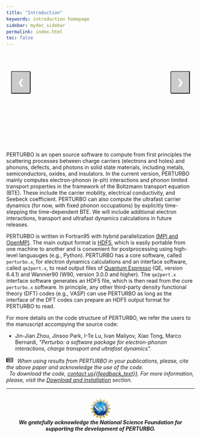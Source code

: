 ```yaml
---
title: "Introduction"
keywords: introduction homepage 
sidebar: mydoc_sidebar
permalink: index.html
toc: false
---
```



<style>
.mySlides {display:none;
margin-left: 40px
}


/* Next & previous buttons */
.prev,
.next {
  cursor: pointer;
  position: absolute;
  top: 40%;
  width: auto;
  padding: 16px;
  margin-top: -50px;
  color: white;
  font-weight: bold;
  font-size: 20px;
  border-radius: 0 3px 3px 0;
  user-select: none;
  background-color: rgba(0, 0, 0, 0.2);
  -webkit-user-select: none;
}

/* Position the "next button" to the right */
.next {
  right: 0;
  border-radius: 3px 0 0 3px;
}

/* On hover, add a black background color with a little bit see-through */
.prev:hover,
.next:hover {
  background-color: rgba(0, 0, 0, 0.8);
}

.image_box{
  height: 250px;
  display: block;
  position:relative;
  margin-left: auto;
  margin-right: auto;
  width: 95%;
}

</style>

<div class="image_box">
  <img class="mySlides" src="/images/slideshow/img1.jpg" style="width:80%;margin-left:10%">
  <img class="mySlides" src="/images/slideshow/img2.jpg" style="width:80%;margin-left:10%">
  <img class="mySlides" src="/images/slideshow/img3.jpg" style="width:80%;margin-left:10%">
  <img class="mySlides" src="/images/slideshow/img4.png" style="width:80%;margin-left:10%">
  <img class="mySlides" src="/images/slideshow/img5.jpg" style="width:80%;margin-left:10%">

  <button class="prev" onclick="plusDivs(-1)">&#10094;</button>
  <button class="next" onclick="plusDivs(1)">&#10095;</button>
</div>

<script>
var slideIndex = 1;
showDivs(slideIndex);

function plusDivs(n) {
  showDivs(slideIndex += n);
}

function showDivs(n) {
  var i;
  var x = document.getElementsByClassName("mySlides");
  if (n > x.length) {slideIndex = 1}
  if (n < 1) {slideIndex = x.length}
  for (i = 0; i < x.length; i++) {
    x[i].style.display = "none";  
  }
  x[slideIndex-1].style.display = "block";  
}
</script>

PERTURBO is an open source software to compute from first principles the scattering processes between charge carriers (electrons and holes) and phonons, defects, and photons in solid state materials, including metals, semiconductors, oxides, and insulators. In the current version, PERTURBO mainly computes electron-phonon (e-ph) interactions and phonon limited transport properties in the framework of the Boltzmann transport equation (BTE). These include the carrier mobility, electrical conductivity, and Seebeck coefficient. PERTURBO can also compute the ultrafast carrier dynamics (for now, with fixed phonon occupations) by explicitly time-stepping the time-dependent BTE. We will include additional electron interactions, transport and ultrafast dynamics calculations in future releases.

PERTURBO is written in Fortran95 with hybrid parallelization <a href="https://www.open-mpi.org" target="_blank">(MPI and OpenMP)</a>. The main output format is <a href="https://portal.hdfgroup.org/display/HDF5/Introduction+to+HDF5" target="_blank">HDF5</a>, which is easily portable from one machine to another and is convenient for postprocessing using high-level languauges (e.g., Python).  PERTURBO has a core software, called `perturbo.x`, for electron dynamics calculations and an interface software, called `qe2pert.x`, to read output files of <a href="https://www.quantum-espresso.org" target="_blank">Quantum Espresso</a> (QE, version 6.4.1) and Wannier90 (W90, version 3.0.0 and higher). The `qe2pert.x` interface software generates an HDF5 file, which is then read from the core `perturbo.x` software. In principle, any other third-party density functional theory (DFT) codes (e.g., VASP) can use PERTURBO as long as the interface of the DFT codes can prepare an HDF5 output format for PERTURBO to read.

For more details on the code structure of PERTURBO, we refer the users to the manuscript accompying the source code: 

- Jin-Jian Zhou, Jinsoo Park, I-Te Lu, Ivan Maliyov, Xiao Tong, Marco Bernardi, <i>"Perturbo: a software package for electron-phonon interactions, charge transport and ultrafast dynamics"<i>.

<div markdown="span" class="alert alert-warning" role="alert">
<img src="images/newspaper-regular.svg" style="width:3.5%;margin-top:0.1%" > 
&nbsp;
When using results from PERTURBO in your publications, please, cite the above paper and acknowledge the use of the code.
</div>



<div class="alert alert-success" role="alert"><i class="fa fa-download fa-lg"></i> 
&nbsp;  To download the code, <a class="email" title="Submit feedback" href="#" onclick="javascript:window.location='mailto:{{site.feedback_email}}?subject={{site.feedback_subject_line}} &body=I would like to download the PERTURBO code.' "><i class="fa fa-envelope-o"> contact us</i>{{feedback_text}}</a>. For more information, please, visit the <a href="mydoc_installation">Download and installation</a> section. </div>

<hr>

<img src="images/NSF_logo.png" style="width:11%;margin-top:5%;margin-left: auto;margin-right: auto; display: block" > 

<div style="text-align: center">
<b>
We gratefully acknowledge the National Science Foundation for supporting the development of PERTURBO.
</b>
</div>
